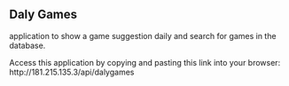 <h2>Daly Games</h2>
<p>application to show a game suggestion daily and search for games in the database.</p>

<p> Access this application by copying and pasting this link into your browser: http://181.215.135.3/api/dalygames</p>
